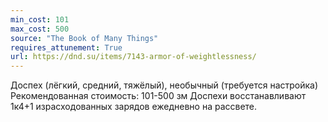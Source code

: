 ```yaml
---
min_cost: 101
max_cost: 500
source: "The Book of Many Things"
requires_attunement: True
url: https://dnd.su/items/7143-armor-of-weightlessness/
---
```


Доспех (лёгкий, средний, тяжёлый), необычный (требуется настройка)
Рекомендованная стоимость: 101-500 зм
Доспехи восстанавливают 1к4+1 израсходованных зарядов ежедневно на рассвете.